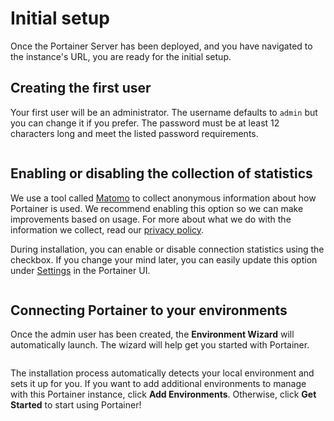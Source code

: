 # Initial setup

Once the Portainer Server has been deployed, and you have navigated to the instance's URL, you are ready for the initial setup.

## Creating the first user

Your first user will be an administrator. The username defaults to `admin` but you can change it if you prefer. The password must be at least 12 characters long and meet the listed password requirements.

<figure><img src="../..//assets/2.15-install-server-setup-user.png" alt=""><figcaption></figcaption></figure>

## Enabling or disabling the collection of statistics

We use a tool called [Matomo](https://matomo.org/) to collect anonymous information about how Portainer is used. We recommend enabling this option so we can make improvements based on usage. For more about what we do with the information we collect, read our [privacy policy](https://www.portainer.io/privacy-policy).

During installation, you can enable or disable connection statistics using the checkbox. If you change your mind later, you can easily update this option under [Settings](../../../admin/settings/general.md#allow-the-collection-of-anonymous-statistics) in the Portainer UI.

<figure><img src="../..//assets/2.15-install-server-setup-matomo.png" alt=""><figcaption></figcaption></figure>

## Connecting Portainer to your environments

Once the admin user has been created, the **Environment Wizard** will automatically launch. The wizard will help get you started with Portainer.

<figure><img src="../..//assets/2.15-install-server-setup-wizard.png" alt=""><figcaption></figcaption></figure>

The installation process automatically detects your local environment and sets it up for you. If you want to add additional environments to manage with this Portainer instance, click **Add Environments**. Otherwise, click **Get Started** to start using Portainer!

